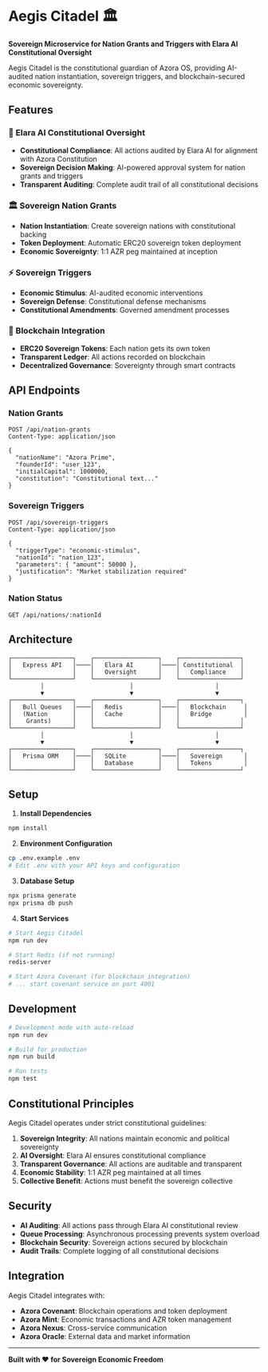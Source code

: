 # Aegis Citadel 🏛️

**Sovereign Microservice for Nation Grants and Triggers with Elara AI Constitutional Oversight**

Aegis Citadel is the constitutional guardian of Azora OS, providing AI-audited nation instantiation, sovereign triggers, and blockchain-secured economic sovereignty.

## Features

### 🧠 Elara AI Constitutional Oversight
- **Constitutional Compliance**: All actions audited by Elara AI for alignment with Azora Constitution
- **Sovereign Decision Making**: AI-powered approval system for nation grants and triggers
- **Transparent Auditing**: Complete audit trail of all constitutional decisions

### 🏛️ Sovereign Nation Grants
- **Nation Instantiation**: Create sovereign nations with constitutional backing
- **Token Deployment**: Automatic ERC20 sovereign token deployment
- **Economic Sovereignty**: 1:1 AZR peg maintained at inception

### ⚡ Sovereign Triggers
- **Economic Stimulus**: AI-audited economic interventions
- **Sovereign Defense**: Constitutional defense mechanisms
- **Constitutional Amendments**: Governed amendment processes

### 🔗 Blockchain Integration
- **ERC20 Sovereign Tokens**: Each nation gets its own token
- **Transparent Ledger**: All actions recorded on blockchain
- **Decentralized Governance**: Sovereignty through smart contracts

## API Endpoints

### Nation Grants
```http
POST /api/nation-grants
Content-Type: application/json

{
  "nationName": "Azora Prime",
  "founderId": "user_123",
  "initialCapital": 1000000,
  "constitution": "Constitutional text..."
}
```

### Sovereign Triggers
```http
POST /api/sovereign-triggers
Content-Type: application/json

{
  "triggerType": "economic-stimulus",
  "nationId": "nation_123",
  "parameters": { "amount": 50000 },
  "justification": "Market stabilization required"
}
```

### Nation Status
```http
GET /api/nations/:nationId
```

## Architecture

```
┌─────────────────┐    ┌──────────────────┐    ┌─────────────────┐
│   Express API   │────│   Elara AI       │────│ Constitutional  │
│                 │    │   Oversight      │    │   Compliance    │
└─────────────────┘    └──────────────────┘    └─────────────────┘
         │                        │                       │
         ▼                        ▼                       ▼
┌─────────────────┐    ┌──────────────────┐    ┌─────────────────┐
│   Bull Queues   │────│   Redis          │────│   Blockchain     │
│   (Nation       │    │   Cache          │    │   Bridge         │
│    Grants)      │    │                  │    │                 │
└─────────────────┘    └──────────────────┘    └─────────────────┘
         │                        │                       │
         ▼                        ▼                       ▼
┌─────────────────┐    ┌──────────────────┐    ┌─────────────────┐
│   Prisma ORM    │────│   SQLite         │────│   Sovereign      │
│                 │    │   Database       │    │   Tokens         │
└─────────────────┘    └──────────────────┘    └─────────────────┘
```

## Setup

1. **Install Dependencies**
```bash
npm install
```

2. **Environment Configuration**
```bash
cp .env.example .env
# Edit .env with your API keys and configuration
```

3. **Database Setup**
```bash
npx prisma generate
npx prisma db push
```

4. **Start Services**
```bash
# Start Aegis Citadel
npm run dev

# Start Redis (if not running)
redis-server

# Start Azora Covenant (for blockchain integration)
# ... start covenant service on port 4001
```

## Development

```bash
# Development mode with auto-reload
npm run dev

# Build for production
npm run build

# Run tests
npm test
```

## Constitutional Principles

Aegis Citadel operates under strict constitutional guidelines:

1. **Sovereign Integrity**: All nations maintain economic and political sovereignty
2. **AI Oversight**: Elara AI ensures constitutional compliance
3. **Transparent Governance**: All actions are auditable and transparent
4. **Economic Stability**: 1:1 AZR peg maintained at all times
5. **Collective Benefit**: Actions must benefit the sovereign collective

## Security

- **AI Auditing**: All actions pass through Elara AI constitutional review
- **Queue Processing**: Asynchronous processing prevents system overload
- **Blockchain Security**: Sovereign actions secured by blockchain
- **Audit Trails**: Complete logging of all constitutional decisions

## Integration

Aegis Citadel integrates with:
- **Azora Covenant**: Blockchain operations and token deployment
- **Azora Mint**: Economic transactions and AZR token management
- **Azora Nexus**: Cross-service communication
- **Azora Oracle**: External data and market information

---

**Built with ❤️ for Sovereign Economic Freedom**